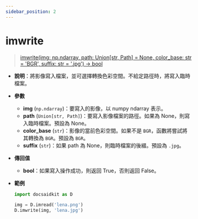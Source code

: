```yaml
---
sidebar_position: 2
---
```


# imwrite

> [imwrite(img: np.ndarray, path: Union[str, Path] = None, color_base: str = 'BGR', suffix: str = '.jpg') -> bool](https://github.com/DocsaidLab/DocsaidKit/blob/012540eebaebb2718987dd3ec0f7dcf40f403caa/docsaidkit/vision/improc.py#L245C1-L272C67)

- **說明**：將影像寫入檔案，並可選擇轉換色彩空間。不給定路徑時，將寫入臨時檔案。

- **參數**

    - **img** (`np.ndarray`)：要寫入的影像，以 numpy ndarray 表示。
    - **path** (`Union[str, Path]`)：要寫入影像檔案的路徑。如果為 None，則寫入臨時檔案。預設為 None。
    - **color_base** (`str`)：影像的當前色彩空間。如果不是 `BGR`，函數將嘗試將其轉換為 `BGR`。預設為 `BGR`。
    - **suffix** (`str`)：如果 path 為 None，則臨時檔案的後綴。預設為 `.jpg`。

- **傳回值**

    - **bool**：如果寫入操作成功，則返回 True，否則返回 False。

- **範例**

    ```python
    import docsaidkit as D

    img = D.imread('lena.png')
    D.imwrite(img, 'lena.jpg')
    ```
